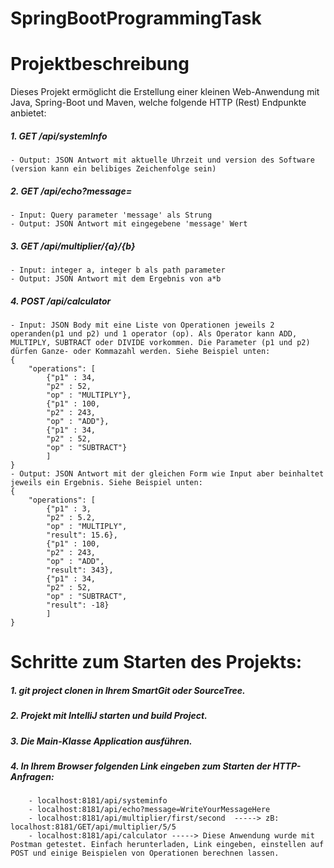 # SpringBootProgrammingTask
# Projektbeschreibung
Dieses Projekt ermöglicht die Erstellung einer kleinen Web-Anwendung mit Java, Spring-Boot und Maven, welche folgende HTTP (Rest) Endpunkte anbietet:

##### 1. GET /api/systemInfo
	- Output: JSON Antwort mit aktuelle Uhrzeit und version des Software (version kann ein belibiges Zeichenfolge sein)
##### 2. GET /api/echo?message=<any text message>
	- Input: Query parameter 'message' als Strung
	- Output: JSON Antwort mit eingegebene 'message' Wert

##### 3. GET /api/multiplier/{a}/{b}
	- Input: integer a, integer b als path parameter
	- Output: JSON Antwort mit dem Ergebnis von a*b

##### 4. POST /api/calculator
	- Input: JSON Body mit eine Liste von Operationen jeweils 2 operanden(p1 und p2) und 1 operator (op). Als Operator kann ADD, MULTIPLY, SUBTRACT oder DIVIDE vorkommen. Die Parameter (p1 und p2) dürfen Ganze- oder Kommazahl werden. Siehe Beispiel unten:
	{
		"operations": [
			{"p1" : 34, 
			"p2" : 52,
			"op" : "MULTIPLY"},
			{"p1" : 100, 
			"p2" : 243,
			"op" : "ADD"},
			{"p1" : 34, 
			"p2" : 52,
			"op" : "SUBTRACT"}
			]
	}
	- Output: JSON Antwort mit der gleichen Form wie Input aber beinhaltet jeweils ein Ergebnis. Siehe Beispiel unten:
	{
		"operations": [
			{"p1" : 3, 
			"p2" : 5.2,
			"op" : "MULTIPLY",
			"result": 15.6},
			{"p1" : 100, 
			"p2" : 243,
			"op" : "ADD",
			"result": 343},
			{"p1" : 34, 
			"p2" : 52,
			"op" : "SUBTRACT",
			"result": -18}
			]
	}

# Schritte zum Starten des Projekts:
##### 1. git project clonen in Ihrem SmartGit oder SourceTree.
##### 2. Projekt mit IntelliJ starten und build Project.
##### 3. Die Main-Klasse Application ausführen.
##### 4. In Ihrem Browser folgenden Link eingeben zum Starten der HTTP-Anfragen:
		- localhost:8181/api/systeminfo
		- localhost:8181/api/echo?message=WriteYourMessageHere
		- localhost:8181/api/multiplier/first/second  -----> zB: localhost:8181/GET/api/multiplier/5/5
		- localhost:8181/api/calculator -----> Diese Anwendung wurde mit Postman getestet. Einfach herunterladen, Link eingeben, einstellen auf POST und einige Beispielen von Operationen berechnen lassen.
